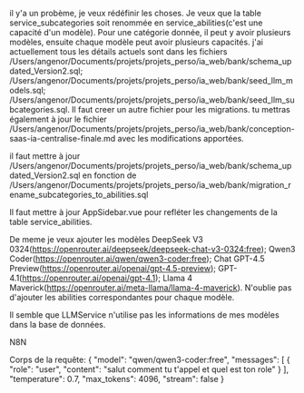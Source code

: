 il y'a un probème, je veux rédéfinir les choses. Je veux que la table service_subcategories soit renommée en service_abilities(c'est une capacité d'un modèle). Pour une catégorie donnée, il peut y avoir plusieurs modèles, ensuite chaque modèle peut avoir plusieurs capacités. j'ai actuellement tous les détails actuels sont dans les fichiers /Users/angenor/Documents/projets/projets_perso/ia_web/bank/schema_updated_Version2.sql; /Users/angenor/Documents/projets/projets_perso/ia_web/bank/seed_llm_models.sql; /Users/angenor/Documents/projets/projets_perso/ia_web/bank/seed_llm_subcategories.sql. Il faut creer un autre fichier pour les migrations. tu mettras également à jour le fichier /Users/angenor/Documents/projets/projets_perso/ia_web/bank/conception-saas-ia-centralise-finale.md avec les modifications apportées.


il faut mettre à jour /Users/angenor/Documents/projets/projets_perso/ia_web/bank/schema_updated_Version2.sql en fonction de /Users/angenor/Documents/projets/projets_perso/ia_web/bank/migration_rename_subcategories_to_abilities.sql

Il faut mettre à jour AppSidebar.vue pour refléter les changements de la table service_abilities.

De meme je veux ajouter les modèles DeepSeek V3 0324(https://openrouter.ai/deepseek/deepseek-chat-v3-0324:free); Qwen3 Coder(https://openrouter.ai/qwen/qwen3-coder:free); Chat GPT-4.5 Preview(https://openrouter.ai/openai/gpt-4.5-preview); GPT-4.1(https://openrouter.ai/openai/gpt-4.1); Llama 4 Maverick(https://openrouter.ai/meta-llama/llama-4-maverick). N'oublie pas d'ajouter les abilities correspondantes pour chaque modèle.


Il semble que LLMService n'utilise pas les informations de mes modèles dans la base de données.


N8N


Corps de la requête: {
  "model": "qwen/qwen3-coder:free",
  "messages": [
    {
      "role": "user",
      "content": "salut comment tu t'appel et quel est ton role"
    }
  ],
  "temperature": 0.7,
  "max_tokens": 4096,
  "stream": false
}